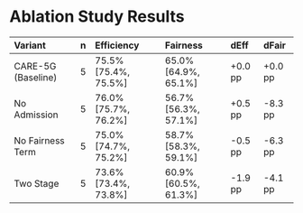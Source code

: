 # Ablation Study Results

| Variant            |   n | Efficiency           | Fairness             | dEff    | dFair   |
|:-------------------|----:|:---------------------|:---------------------|:--------|:--------|
| CARE-5G (Baseline) |   5 | 75.5% [75.4%, 75.5%] | 65.0% [64.9%, 65.1%] | +0.0 pp | +0.0 pp |
| No Admission       |   5 | 76.0% [75.7%, 76.2%] | 56.7% [56.3%, 57.1%] | +0.5 pp | -8.3 pp |
| No Fairness Term   |   5 | 75.0% [74.7%, 75.2%] | 58.7% [58.3%, 59.1%] | -0.5 pp | -6.3 pp |
| Two Stage          |   5 | 73.6% [73.4%, 73.8%] | 60.9% [60.5%, 61.3%] | -1.9 pp | -4.1 pp |
